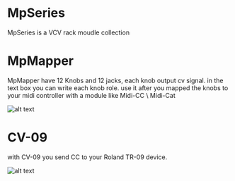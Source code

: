 # MpSeries 
MpSeries is a VCV rack moudle collection 



# MpMapper 
 MpMapper have 12 Knobs and 12 jacks, each knob output cv signal.
 in the text box you can write each knob role.
 use it after you mapped the knobs to your midi controller with a module like Midi-CC \ Midi-Cat 
 
![alt text](https://github.com/libermnnn/MpSeries/blob/MpSeries-1.0.1/images/MpMapper.png?raw=true)

 
 
 
 
# CV-09
 with CV-09 you send CC to your Roland TR-09 device.

 ![alt text](https://github.com/libermnnn/MpSeries/blob/MpSeries-1.0.1/images/CV-09.png?raw=true)	
 
